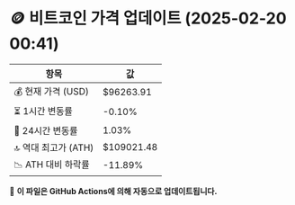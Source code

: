 # 🪙 비트코인 가격 업데이트 (2025-02-20 00:41)

| 항목                | 값 |
|--------------------|----------------|
| 💰 현재 가격 (USD) | $96263.91 |
| ⏳ 1시간 변동률    | -0.10% |
| 📆 24시간 변동률   | 1.03% |
| 🔝 역대 최고가 (ATH) | $109021.48 |
| 📉 ATH 대비 하락률 | -11.89% |

🔄 **이 파일은 GitHub Actions에 의해 자동으로 업데이트됩니다.**
